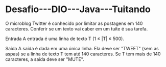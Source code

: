 # Desafio---DIO---Java---Tuitando
O microblog Twitter é conhecido por limitar as postagens em 140 caracteres. Conferir se um texto vai caber em um tuíte é sua tarefa. 

Entrada A entrada é uma linha de texto T (1 ≤ |T| ≤ 500). 

Saída A saída é dada em uma única linha. Ela deve ser "TWEET" (sem as aspas) se a linha de texto T tem até 140 caracteres. Se T tem mais de 140 caracteres, a saída deve ser "MUTE".
